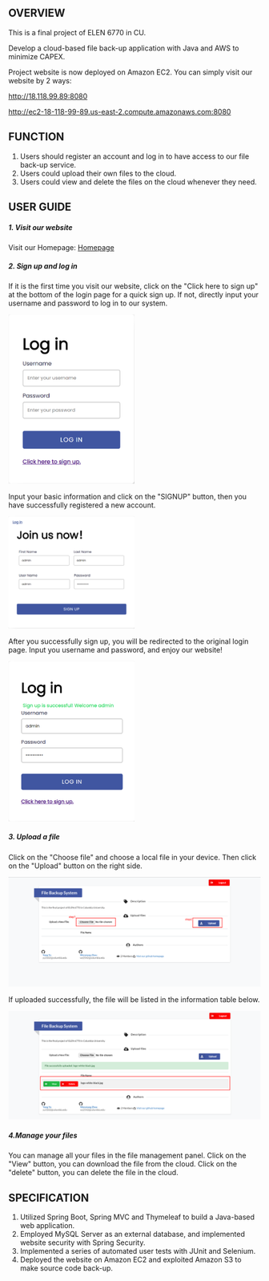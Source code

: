 ## OVERVIEW

This is a final project of ELEN 6770 in CU.

Develop a cloud-based file back-up application with Java and AWS to minimize CAPEX.

Project website is now deployed on Amazon EC2. You can simply visit our website by 2 ways:

http://18.118.99.89:8080

http://ec2-18-118-99-89.us-east-2.compute.amazonaws.com:8080

## FUNCTION

1. Users should register an account and log in to have access to our file back-up service.
2. Users could upload their own files to the cloud.
3. Users could view and delete the files on the cloud whenever they need.

## USER GUIDE

##### 1. Visit our website

Visit our Homepage: [Homepage](http://18.118.99.89:8080)

##### 2. Sign up and log in

If it is the first time you visit our website, click on the "Click here to sign up" at the bottom of the login page for a quick sign up. If not, directly input your username and password to log in to our system.

<img src = "README.assets/image-20211225231353318.png" style width=50% height=50%>

Input your basic information and click on the "SIGNUP" button, then you have successfully registered a new account.

<img src = "README.assets/sign_up_information_ready.png" style width=50% height=50%>

After you successfully sign up, you will be redirected to the original login page. Input you username and password, and enjoy our website!

<img src = "README.assets/login_information_ready.png" style width=50% height=50%>

##### 3. Upload a file

Click on the "Choose file" and choose a local file in your device. Then click on the "Upload" button on the  right side. 

![how_to_upload](README.assets/how_to_upload.png)

If uploaded successfully, the file will be listed in the information table below.

![upload_success](README.assets/upload_success.png)

##### 4.Manage your files

You can manage all your files in the file management panel.
Click on the "View" button, you can download the file from the cloud.
Click on the "delete" button, you can delete the file in the cloud.

## SPECIFICATION

1. Utilized Spring Boot, Spring MVC and Thymeleaf to build a Java-based web application.
2. Employed MySQL Server as an external database, and implemented website security with Spring Security.
3. Implemented a series of automated user tests with JUnit and Selenium.
4. Deployed the website on Amazon EC2 and exploited Amazon S3 to make source code back-up.
